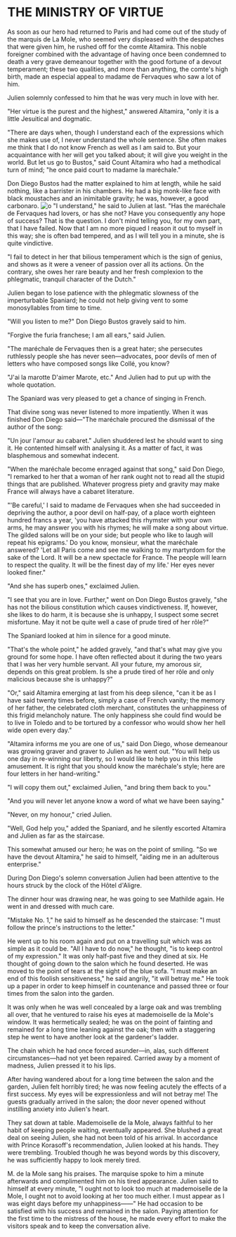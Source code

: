 # THE MINISTRY OF VIRTUE
As soon as our hero had returned to Paris and had come out of the study of the marquis de La Mole, who seemed very displeased with the despatches that were given him, he rushed off for the comte Altamira. This noble foreigner combined with the advantage of having once been condemned to death a very grave demeanour together with the good fortune of a devout temperament; these two qualities, and more than anything, the comte's high birth, made an especial appeal to madame de Fervaques who saw a lot of him.

Julien solemnly confessed to him that he was very much in love with her.

"Her virtue is the purest and the highest," answered Altamira, "only it is a little Jesuitical and dogmatic.

"There are days when, though I understand each of the expressions which she makes use of, I never understand the whole sentence. She often makes me think that I do not know French as well as I am said to. But your acquaintance with her will get you talked about; it will give you weight in the world. But let us go to Bustos," said Count Altamira who had a methodical turn of mind; "he once paid court to madame la maréchale."

Don Diego Bustos had the matter explained to him at length, while he said nothing, like a barrister in his chambers. He had a big monk-like face with black moustaches and an inimitable gravity; he was, however, a good carbonaro.
![o](https://www.trafalgar.com/real-word/wp-content/uploads/sites/3/2019/10/giant-panda-750x400.jpg)
"I understand," he said to Julien at last. "Has the maréchale de Fervaques had lovers, or has she not? Have you consequently any hope of success? That is the question. I don't mind telling you, for my own part, that I have failed. Now that I am no more piqued I reason it out to myself in this way; she is often bad tempered, and as I will tell you in a minute, she is quite vindictive.

"I fail to detect in her that bilious temperament which is the sign of genius, and shows as it were a veneer of passion over all its actions. On the contrary, she owes her rare beauty and her fresh complexion to the phlegmatic, tranquil character of the Dutch."

Julien began to lose patience with the phlegmatic slowness of the imperturbable Spaniard; he could not help giving vent to some monosyllables from time to time.

"Will you listen to me?" Don Diego Bustos gravely said to him.

"Forgive the furia franchese; I am all ears," said Julien.

"The maréchale de Fervaques then is a great hater; she persecutes ruthlessly people she has never seen—advocates, poor devils of men of letters who have composed songs like Collé, you know?

"J'ai la marotte
D'aimer Marote, etc."
And Julien had to put up with the whole quotation.

The Spaniard was very pleased to get a chance of singing in French.

That divine song was never listened to more impatiently. When it was finished Don Diego said—"The maréchale procured the dismissal of the author of the song:

"Un jour l'amour au cabaret."
Julien shuddered lest he should want to sing it. He contented himself with analysing it. As a matter of fact, it was blasphemous and somewhat indecent.

"When the maréchale become enraged against that song," said Don Diego, "I remarked to her that a woman of her rank ought not to read all the stupid things that are published. Whatever progress piety and gravity may make France will always have a cabaret literature.

"'Be careful,' I said to madame de Fervaques when she had succeeded in depriving the author, a poor devil on half-pay, of a place worth eighteen hundred francs a year, 'you have attacked this rhymster with your own arms, he may answer you with his rhymes; he will make a song about virtue. The gilded salons will be on your side; but people who like to laugh will repeat his epigrams.' Do you know, monsieur, what the maréchale answered? 'Let all Paris come and see me walking to my martyrdom for the sake of the Lord. It will be a new spectacle for France. The people will learn to respect the quality. It will be the finest day of my life.' Her eyes never looked finer."

"And she has superb ones," exclaimed Julien.

"I see that you are in love. Further," went on Don Diego Bustos gravely, "she has not the bilious constitution which causes vindictiveness. If, however, she likes to do harm, it is because she is unhappy, I suspect some secret misfortune. May it not be quite well a case of prude tired of her rôle?"

The Spaniard looked at him in silence for a good minute.

"That's the whole point," he added gravely, "and that's what may give you ground for some hope. I have often reflected about it during the two years that I was her very humble servant. All your future, my amorous sir, depends on this great problem. Is she a prude tired of her rôle and only malicious because she is unhappy?"

"Or," said Altamira emerging at last from his deep silence, "can it be as I have said twenty times before, simply a case of French vanity; the memory of her father, the celebrated cloth merchant, constitutes the unhappiness of this frigid melancholy nature. The only happiness she could find would be to live in Toledo and to be tortured by a confessor who would show her hell wide open every day."

"Altamira informs me you are one of us," said Don Diego, whose demeanour was growing graver and graver to Julien as he went out. "You will help us one day in re-winning our liberty, so I would like to help you in this little amusement. It is right that you should know the maréchale's style; here are four letters in her hand-writing."

"I will copy them out," exclaimed Julien, "and bring them back to you."

"And you will never let anyone know a word of what we have been saying."

"Never, on my honour," cried Julien.

"Well, God help you," added the Spaniard, and he silently escorted Altamira and Julien as far as the staircase.

This somewhat amused our hero; he was on the point of smiling. "So we have the devout Altamira," he said to himself, "aiding me in an adulterous enterprise."

During Don Diego's solemn conversation Julien had been attentive to the hours struck by the clock of the Hôtel d'Aligre.

The dinner hour was drawing near, he was going to see Mathilde again. He went in and dressed with much care.

"Mistake No. 1," he said to himself as he descended the staircase: "I must follow the prince's instructions to the letter."

He went up to his room again and put on a travelling suit which was as simple as it could be. "All I have to do now," he thought, "is to keep control of my expression." It was only half-past five and they dined at six. He thought of going down to the salon which he found deserted. He was moved to the point of tears at the sight of the blue sofa. "I must make an end of this foolish sensitiveness," he said angrily, "it will betray me." He took up a paper in order to keep himself in countenance and passed three or four times from the salon into the garden.

It was only when he was well concealed by a large oak and was trembling all over, that he ventured to raise his eyes at mademoiselle de la Mole's window. It was hermetically sealed; he was on the point of fainting and remained for a long time leaning against the oak; then with a staggering step he went to have another look at the gardener's ladder.

The chain which he had once forced asunder—in, alas, such different circumstances—had not yet been repaired. Carried away by a moment of madness, Julien pressed it to his lips.

After having wandered about for a long time between the salon and the garden, Julien felt horribly tired; he was now feeling acutely the effects of a first success. My eyes will be expressionless and will not betray me! The guests gradually arrived in the salon; the door never opened without instilling anxiety into Julien's heart.

They sat down at table. Mademoiselle de la Mole, always faithful to her habit of keeping people waiting, eventually appeared. She blushed a great deal on seeing Julien, she had not been told of his arrival. In accordance with Prince Korasoff's recommendation, Julien looked at his hands. They were trembling. Troubled though he was beyond words by this discovery, he was sufficiently happy to look merely tired.

M. de la Mole sang his praises. The marquise spoke to him a minute afterwards and complimented him on his tired appearance. Julien said to himself at every minute, "I ought not to look too much at mademoiselle de la Mole, I ought not to avoid looking at her too much either. I must appear as I was eight days before my unhappiness——" He had occasion to be satisfied with his success and remained in the salon. Paying attention for the first time to the mistress of the house, he made every effort to make the visitors speak and to keep the conversation alive.
